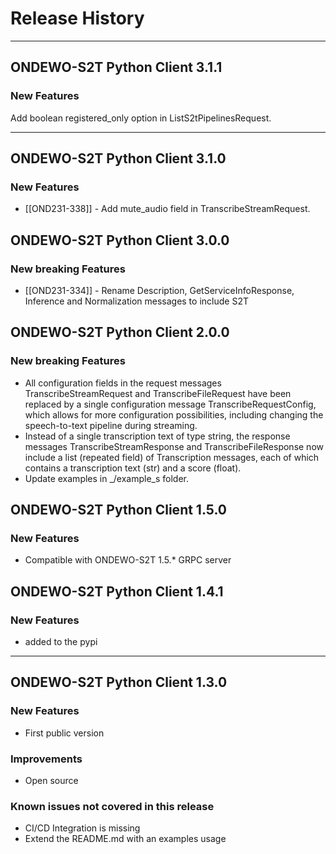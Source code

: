 # Release History
*****************
## ONDEWO-S2T Python Client 3.1.1

### New Features
Add boolean registered_only option in ListS2tPipelinesRequest.

*****************
## ONDEWO-S2T Python Client 3.1.0

### New Features
* [[OND231-338]] -
Add mute_audio field in TranscribeStreamRequest.
  
## ONDEWO-S2T Python Client 3.0.0

### New breaking Features
* [[OND231-334]] -
Rename Description, GetServiceInfoResponse, Inference and Normalization messages to include S2T


## ONDEWO-S2T Python Client 2.0.0

### New breaking Features

* All configuration fields in the request messages TranscribeStreamRequest and TranscribeFileRequest have been replaced by a single configuration message TranscribeRequestConfig, which allows for more configuration possibilities, including changing the speech-to-text pipeline during streaming.
* Instead of a single transcription text of type string, the response messages TranscribeStreamResponse and TranscribeFileResponse now include a list (repeated field) of Transcription messages, each of which contains a transcription text (str) and a score (float).
* Update examples in _/example_s folder.

## ONDEWO-S2T Python Client 1.5.0

### New Features

* Compatible with ONDEWO-S2T 1.5.* GRPC server


## ONDEWO-S2T Python Client 1.4.1

### New Features

* added to the pypi


*****************

## ONDEWO-S2T Python Client 1.3.0

### New Features
 * First public version

### Improvements
 * Open source

### Known issues not covered in this release
 * CI/CD Integration is missing
 * Extend the README.md with an examples usage

